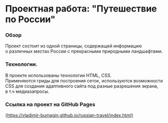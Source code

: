 # Проектная работа: "Путешествие по России"

### Обзор

Проект состоит из одной страницы, содержащей информацию  
о различных местах России с прекрасными природными ландшафтами.

### Технологии.

В проекте использованы технологии HTML, CSS.  
Применяются гриды для построения сеток, используются возможности
CSS для создания адаптивного сайта под разные разрешения экрана,  
в т.ч медиазапросы.

### Ссылка на проект на GitHub Pages

{https://vladimir-bumagin.github.io/russian-travel/index.html}
